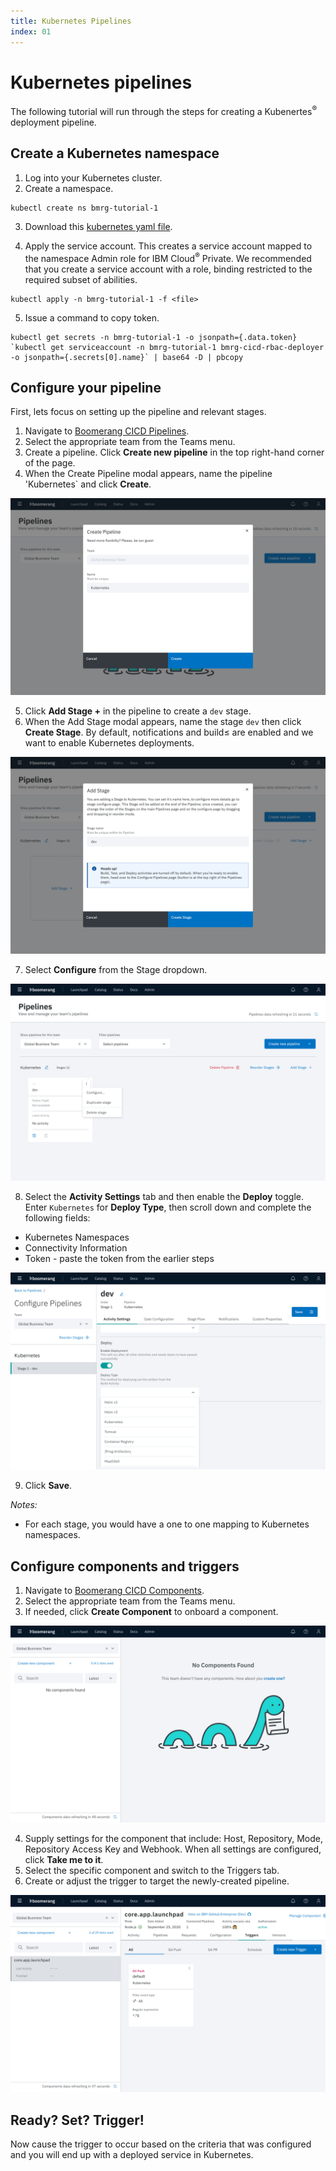 ```yaml
---
title: Kubernetes Pipelines
index: 01
---
```


# Kubernetes pipelines

The following tutorial will run through the steps for creating a Kubenertes<sup>®</sup> deployment pipeline.

## Create a Kubernetes namespace

1. Log into your Kubernetes cluster.
2. Create a namespace.

```shell
kubectl create ns bmrg-tutorial-1
```

3. Download this [kubernetes yaml file](./assets/yaml/bmrg-rbac-cluster-admin.yaml). 

4. Apply the service account. This creates a service account mapped to the namespace Admin role for IBM Cloud<sup>®</sup> Private. We recommended that you create a service account with a role, binding restricted to the required subset of abilities.

```shell
kubectl apply -n bmrg-tutorial-1 -f <file>
```

5. Issue a command to copy token.

```shell
kubectl get secrets -n bmrg-tutorial-1 -o jsonpath={.data.token} `kubectl get serviceaccount -n bmrg-tutorial-1 bmrg-cicd-rbac-deployer -o jsonpath={.secrets[0].name}` | base64 -D | pbcopy
```

## Configure your pipeline

First, lets focus on setting up the pipeline and relevant stages.

1. Navigate to [Boomerang CICD Pipelines](https://launch.boomerangplatform.net/cicd/apps/pipelines).
2. Select the appropriate team from the Teams menu.
3. Create a pipeline. Click **Create new pipeline** in the top right-hand corner of the page.
4. When the Create Pipeline modal appears, name the pipeline 'Kubernetes` and click **Create**.

![Tutorial Create Pipeline](./assets/img/tutorial-create-pipeline.png)

5. Click **Add Stage +** in the pipeline to create a `dev` stage. 
6. When the Add Stage modal appears, name the stage `dev` then click **Create Stage**. By default, notifications and build≤ are enabled and we want to enable Kubernetes deployments. 

![Tutorial Create Stage](./assets/img/tutorial-create-stage.png)

7. Select **Configure** from the Stage dropdown.

![Configure Stage](./assets/img/tutorial-config-stage.png)

8. Select the **Activity Settings** tab and then enable the **Deploy** toggle. Enter `Kubernetes` for **Deploy Type**, then scroll down and complete the following fields:

- Kubernetes Namespaces
- Connectivity Information
- Token - paste the token from the earlier steps

![Tutorial Deploy Stage](./assets/img/tutorial-stage-deploy.png)

9. Click **Save**.

_Notes:_
- For each stage, you would have a one to one mapping to Kubernetes namespaces.

## Configure components and triggers

1. Navigate to [Boomerang CICD Components](https://launch.boomerangplatform.net/cicd/apps/components).
2. Select the appropriate team from the Teams menu.
3. If needed, click **Create Component** to onboard a component.

![Tutorial Create Component](./assets/img/tutorial-create-component.png)

4. Supply settings for the component that include: Host, Repository, Mode, Repository Access Key and Webhook. When all settings are configured, click **Take me to it**.
5. Select the specific component and switch to the Triggers tab.
6. Create or adjust the trigger to target the newly-created pipeline.

![Tutorial Trigger](./assets/img/tutorial-create-trigger.png)

## Ready? Set? Trigger!

Now cause the trigger to occur based on the criteria that was configured and you will end up with a deployed service in Kubernetes.